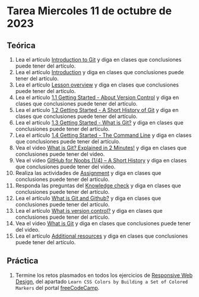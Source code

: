 # Tarea Miercoles 11 de octubre de 2023

## Teórica

1. Lea el artículo [Introduction to Git](https://www.theodinproject.com/lessons/foundations-introduction-to-git) y diga en clases que conclusiones puede tener del artículo.
2. Lea el artículo [Introduction](https://www.theodinproject.com/lessons/foundations-introduction-to-git#introduction) y diga en clases que conclusiones puede tener del artículo.
3. Lea el artículo [Lesson overview](https://www.theodinproject.com/lessons/foundations-command-line-basics#lesson-overview) y diga en clases que conclusiones puede tener del artículo.
4. Lea el artículo [1.1 Getting Started - About Version Control](https://git-scm.com/book/en/v2/Getting-Started-About-Version-Control) y diga en clases que conclusiones puede tener del artículo.
5. Lea el artículo [1.2 Getting Started - A Short History of Git](https://git-scm.com/book/en/v2/Getting-Started-A-Short-History-of-Git) y diga en clases que conclusiones puede tener del artículo.
6. Lea el artículo [1.3 Getting Started - What is Git?](https://git-scm.com/book/en/v2/Getting-Started-What-is-Git%3F) y diga en clases que conclusiones puede tener del artículo.
7. Lea el artículo [1.4 Getting Started - The Command Line](https://git-scm.com/book/en/v2/Getting-Started-The-Command-Line) y diga en clases que conclusiones puede tener del artículo.
8. Vea el video [What is Git? Explained in 2 Minutes!](https://www.youtube.com/watch?v=2ReR1YJrNOM&ab_channel=ProgrammingwithMosh) y diga en clases que conclusiones puede tener del video.
9. Vea el video [GitHub for Noobs (1/4) – A Short History](https://www.youtube.com/watch?v=1h9_cB9mPT8&t=13s&ab_channel=DevTips) y diga en clases que conclusiones puede tener del video.
10. Realiza las actividades de [Assignment](https://www.theodinproject.com/lessons/foundations-introduction-to-git#assignment) y diga en clases que conclusiones puede tener del artículo.
11. Responda las preguntas del [Knowledge check](https://www.theodinproject.com/lessons/foundations-introduction-to-git#knowledge-check) y diga en clases que conclusiones puede tener del artículo.
12. Lea el artículo [What is Git and Github?](https://content.red-badger.com/resources/what-is-git-and-github) y diga en clases que conclusiones puede tener del artículo.
13. Lea el artículo [What is version control?](https://www.atlassian.com/git/tutorials/what-is-version-control) y diga en clases que conclusiones puede tener del artículo.
14. Vea el video [What is Git](https://www.atlassian.com/git/tutorials/what-is-git) y diga en clases que conclusiones puede tener del video.
15. Lea el artículo [Additional resources](https://www.theodinproject.com/lessons/foundations-introduction-to-git#additional-resources) y diga en clases que conclusiones puede tener del artículo.

## Práctica

1. Termine los retos plasmados en todos los ejercicios de [Responsive Web Design](https://www.freecodecamp.org/learn/2022/responsive-web-design/), del apartado `Learn CSS Colors by Building a Set of Colored Markers` del portal [freeCodeCamp](https://www.freecodecamp.org/learn/).
